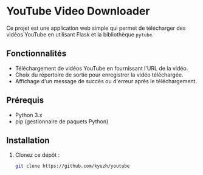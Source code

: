 # YouTube Video Downloader

Ce projet est une application web simple qui permet de télécharger des vidéos YouTube en utilisant Flask et la bibliothèque `pytube`.

## Fonctionnalités

- Téléchargement de vidéos YouTube en fournissant l'URL de la vidéo.
- Choix du répertoire de sortie pour enregistrer la vidéo téléchargée.
- Affichage d'un message de succès ou d'erreur après le téléchargement.

## Prérequis

- Python 3.x
- pip (gestionnaire de paquets Python)

## Installation

1. Clonez ce dépôt :

   ```bash
   git clone https://github.com/kyuzh/youtube
